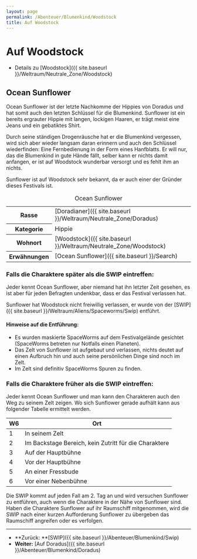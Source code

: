 ```yaml
---
layout: page
permalink: /Abenteuer/Blumenkind/Woodstock
title: Auf Woodstock
---
```



# Auf Woodstock


- Details zu [Woodstock]({{ site.baseurl }}/Weltraum/Neutrale_Zone/Woodstock)



## Ocean Sunflower

Ocean Sunflower ist der letzte Nachkomme der Hippies von Doradus und hat somit auch den letzten Schlüssel für die Blumenkind. Sunflower ist ein bereits ergrauter Hippie mit langen, lockigen Haaren, er trägt meist eine Jeans und ein gebatiktes Shirt.

Durch seine ständigen Drogenräusche hat er die Blumenkind vergessen, wird sich aber wieder langsam daran erinnern und auch den Schlüssel wiederfinden: Eine Fernbedienung in der Form eines Hanfblatts. Er will nur, das die Blumenkind in gute Hände fällt, selber kann er nichts damit anfangen, er ist auf Woodstock wunderbar versorgt und es fehlt ihm an nichts.

Sunflower ist auf Woodstock sehr bekannt, da er auch einer der Gründer dieses Festivals ist.


<aside>
<table data-type="slc">
<caption>Ocean Sunflower</caption>
<tbody>
<tr><th>Rasse</th><td>[Doradianer]({{ site.baseurl }}/Weltraum/Neutrale_Zone/Doradus)</td></tr>
<tr><th>Kategorie</th><td>Hippie</td></tr>
<tr><th>Wohnort</th><td>[Woodstock]({{ site.baseurl }}/Weltraum/Neutrale_Zone/Woodstock)</td></tr>
<tr><th>Erwähnungen</th><td>[Ocean Sunflower]({{ site.baseurl }}/Search)</td></tr>
</tbody>
</table>
</aside>

### Falls die Charaktere später als die SWIP eintreffen:

Jeder kennt Ocean Sunflower, aber niemand hat ihn letzter Zeit gesehen, es ist aber für jeden Befragten undenkbar, dass er das Festival verlassen hat.

Sunflower hat Woodstock nicht freiwillig verlassen, er wurde von der [SWIP]({{ site.baseurl }}/Weltraum/Aliens/Spaceworms/Swip) entführt.

#### Hinweise auf die Entführung:

- Es wurden maskierte SpaceWorms auf dem Festivalgelände gesichtet (SpaceWorms betreten nur Notfalls einen Planeten).
- Das Zelt von Sunflower ist aufgebaut und verlassen, nichts deutet auf einen Aufbruch hin und auch seine persönlichen Dinge sind noch im Zelt.
- Im Zelt sind definitiv SpaceWorms Spuren zu finden.

### Falls die Charaktere früher als die SWIP eintreffen:

Jeder kennt Ocean Sunflower und man kann den Charakteren auch den Weg zu seinem Zelt zeigen. Wo sich Sunflower gerade aufhält kann aus folgender Tabelle ermittelt werden.

<table>
<thead>
<tr><th>W6</th><th>Ort</th></tr>
</thead>
<tbody>
<tr><td>1</td><td>In seinem Zelt</td></tr>
<tr><td>2</td><td>Im Backstage Bereich, kein Zutritt für die Charaktere</td></tr>
<tr><td>3</td><td>Auf der Hauptbühne</td></tr>
<tr><td>4</td><td>Vor der Hauptbühne</td></tr>
<tr><td>5</td><td>An einer Fressbude</td></tr>
<tr><td>6</td><td>Vor einer Nebenbühne</td></tr>
</tbody>
</table>
Die SWIP kommt auf jeden Fall am 2. Tag an und wird versuchen Sunflower zu entführen, auch wenn die Charaktere in der Nähe von Sunflower sind. Haben die Charaktere Sunflower auf ihr Raumschiff mitgenommen, wird die SWIP nach einer kurzen Aufforderung Sunflower zu übergeben das Raumschiff angreifen oder es verfolgen.




***

- **Zurück: **[SWIP]({{ site.baseurl }}/Abenteuer/Blumenkind/Swip)
- **Weiter:** [Auf Doradus]({{ site.baseurl }}/Abenteuer/Blumenkind/Doradus)


